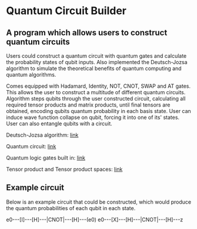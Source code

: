 # Quantum Circuit Builder
## A program which allows users to construct quantum circuits 

Users could construct a quantum circuit with quantum gates and calculate the probability states of qubit inputs. Also implemented the Deutsch-Jozsa algorithm to simulate the theoretical benefits of quantum computing and quantum algorithms.

Comes equipped with Hadamard, Identity, NOT, CNOT, SWAP and AT gates. This allows the user to construct a multitude of different quantum circuits. Algorithm steps qubits through the user constructed circuit, calculating all required tensor products and matrix products, until final tensors are obtained, encoding qubits quantum probability in each basis state. User can induce wave function collapse on qubit, forcing it into one of its' states. User can also entangle qubits with a circuit.  

Deutsch-Jozsa algorithm: [link](https://en.wikipedia.org/wiki/Deutsch–Jozsa_algorithm)

Quantum circuit: [link](https://en.wikipedia.org/wiki/Quantum_circuit)

Quantum logic gates built in: [link](https://en.wikipedia.org/wiki/Quantum_logic_gate)

Tensor product and Tensor product spaces: [link](https://en.wikipedia.org/wiki/Tensor_product)

## Example circuit 

Below is an example circuit that could be constructed, which would produce the quantum probabilities of each qubit in each state.

e0---[I]---[H]---|CNOT|---[H]---(e0)
e0---[X]---[H]---|CNOT|---[H]---z

